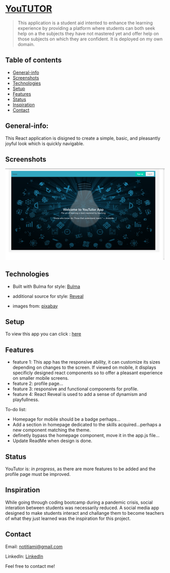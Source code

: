 # [YouTUTOR](http://www.you-tutor.com/)
> This application is a student aid intented to enhance the learning experience by providing a platform where students can both seek help on a the subjects they have not mastered yet and offer help on those subjects on which they are confident. It is deployed on my own domain. 

## Table of contents
* [General-info](#General-info)
* [Screenshots](#screenshots)
* [Technologies](#technologies)
* [Setup](#setup)
* [Features](#features)
* [Status](#status)
* [Inspiration](#inspiration)
* [Contact](#contact)

## General-info:
This React application is disigned to create a simple, basic, and pleasantly joyful look which is quickly navigable. 


## Screenshots

![screenshot](client/src/public/YouTutor.png)



## Technologies

* Built with Bulma for style: [Bulma](https://bulma.io/)

* additional source for style: [Reveal](https://www.react-reveal.com/)

* images from: [pixabay](https://pixabay.com/)


## Setup
To view this app you can click : [here](http://www.you-tutor.com/)



## Features
* feature 1: This app has the responsive ability, it can customize its sizes depending on changes to the screen. If viewed on mobile, it displays specificly designed react components so to offer a pleasant experience on smaller mobile screens. 
* feature 2: profile page...
* feature 3: responsive and functional components for profile.
* feature 4: React Reveal is used to add a sense of dynamism and playfullness.


To-do list:

* Homepage for mobile should be a badge perhaps...
* Add a section in homepage dedicated to the skills acquired...perhaps a new component matching the theme.
* definetly bypass the homepage component, move it in the app.js file...
* Update ReadMe when design is done.




## Status
YouTutor is: _in progress_, as there are more features to be added and the profile page must be improved.

## Inspiration
While going through coding bootcamp during a pandemic crisis, social interation between students was necessarily reduced. A social media app designed to make students interact and challange them to become teachers of what they just learned was the inspiration for this project.

## Contact
Email: notitiami@gmail.com

LinkedIn: [LinkedIn](https://www.linkedin.com/in/valerio-varani-635ba31a1/)

Feel free to contact me!
